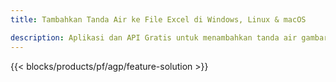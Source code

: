 ```yaml
---
title: Tambahkan Tanda Air ke File Excel di Windows, Linux & macOS 

description: Aplikasi dan API Gratis untuk menambahkan tanda air gambar atau teks pada file XLS, XLSX, dan ODS
---
```

{{< blocks/products/pf/agp/feature-solution >}} 

